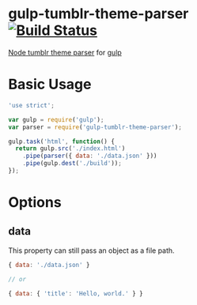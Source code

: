 # gulp-tumblr-theme-parser [![Build Status](https://travis-ci.org/ish1r0k1/gulp-tumblr-theme-parser.svg?branch=master)](https://travis-ci.org/ish1r0k1/gulp-tumblr-theme-parser)

[Node tumblr theme parser](https://github.com/carrot/tumblr-theme-parser) for [gulp](https://github.com/gulpjs/gulp)

# Basic Usage

```javascript
'use strict';

var gulp = require('gulp');
var parser = require('gulp-tumblr-theme-parser');

gulp.task('html', function() {
  return gulp.src('./index.html')
    .pipe(parser({ data: './data.json' }))
    .pipe(gulp.dest('./build'));
});
```

# Options

## data
This property can still pass an object as a file path.

```javascript
{ data: './data.json' }

// or

{ data: { 'title': 'Hello, world.' } }
```
